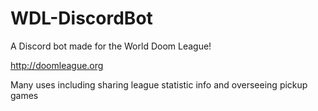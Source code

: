 # WDL-DiscordBot
A Discord bot made for the World Doom League!

http://doomleague.org

Many uses including sharing league statistic info and overseeing pickup games
